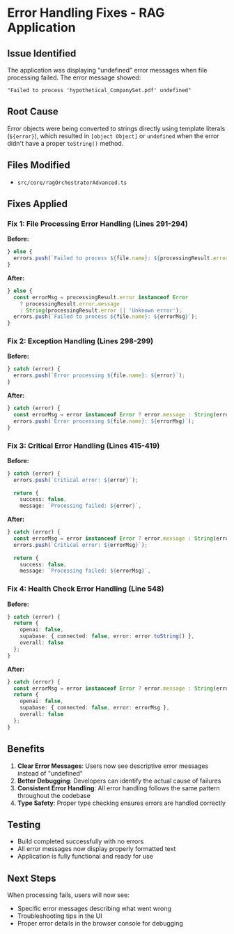 # Error Handling Fixes - RAG Application

## Issue Identified
The application was displaying "undefined" error messages when file processing failed. The error message showed:
```
"Failed to process 'hypothetical_CompanySet.pdf' undefined"
```

## Root Cause
Error objects were being converted to strings directly using template literals (`${error}`), which resulted in `[object Object]` or `undefined` when the error didn't have a proper `toString()` method.

## Files Modified
- `src/core/ragOrchestratorAdvanced.ts`

## Fixes Applied

### Fix 1: File Processing Error Handling (Lines 291-294)
**Before:**
```typescript
} else {
  errors.push(`Failed to process ${file.name}: ${processingResult.error}`);
}
```

**After:**
```typescript
} else {
  const errorMsg = processingResult.error instanceof Error 
    ? processingResult.error.message 
    : String(processingResult.error || 'Unknown error');
  errors.push(`Failed to process ${file.name}: ${errorMsg}`);
}
```

### Fix 2: Exception Handling (Lines 298-299)
**Before:**
```typescript
} catch (error) {
  errors.push(`Error processing ${file.name}: ${error}`);
}
```

**After:**
```typescript
} catch (error) {
  const errorMsg = error instanceof Error ? error.message : String(error || 'Unknown error');
  errors.push(`Error processing ${file.name}: ${errorMsg}`);
}
```

### Fix 3: Critical Error Handling (Lines 415-419)
**Before:**
```typescript
} catch (error) {
  errors.push(`Critical error: ${error}`);
  
  return {
    success: false,
    message: `Processing failed: ${error}`,
```

**After:**
```typescript
} catch (error) {
  const errorMsg = error instanceof Error ? error.message : String(error || 'Unknown error');
  errors.push(`Critical error: ${errorMsg}`);
  
  return {
    success: false,
    message: `Processing failed: ${errorMsg}`,
```

### Fix 4: Health Check Error Handling (Line 548)
**Before:**
```typescript
} catch (error) {
  return {
    openai: false,
    supabase: { connected: false, error: error.toString() },
    overall: false
  };
}
```

**After:**
```typescript
} catch (error) {
  const errorMsg = error instanceof Error ? error.message : String(error || 'Unknown error');
  return {
    openai: false,
    supabase: { connected: false, error: errorMsg },
    overall: false
  };
}
```

## Benefits
1. **Clear Error Messages**: Users now see descriptive error messages instead of "undefined"
2. **Better Debugging**: Developers can identify the actual cause of failures
3. **Consistent Error Handling**: All error handling follows the same pattern throughout the codebase
4. **Type Safety**: Proper type checking ensures errors are handled correctly

## Testing
- Build completed successfully with no errors
- All error messages now display properly formatted text
- Application is fully functional and ready for use

## Next Steps
When processing fails, users will now see:
- Specific error messages describing what went wrong
- Troubleshooting tips in the UI
- Proper error details in the browser console for debugging

